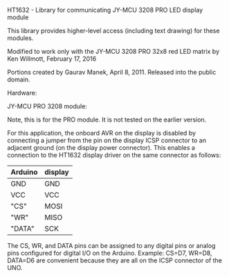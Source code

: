 HT1632 - Library for communicating JY-MCU 3208 PRO
LED display module

  This library provides higher-level access (including
  text drawing) for these modules.
  
  Modified to work only with the JY-MCU 3208 PRO
  32x8 red LED matrix
  by Ken Willmott, February 17, 2016

  Portions created by Gaurav Manek, April 8, 2011.
  Released into the public domain.



Hardware:

JY-MCU PRO 3208 module:

Note, this is for the PRO module. It is not tested on the earlier version.

For this application, the onboard AVR on the display is disabled
by connecting a jumper from the <reset> pin on the display ICSP
connector to an adjacent ground (on the display power connector).
This enables a connection to the HT1632 display driver on the
same connector as follows:

Arduino | display
------- | -------
   GND   |   GND
   VCC   |   VCC
   "CS"  |   MOSI
   "WR"  |   MISO
   "DATA" |  SCK

The CS, WR, and DATA pins can be assigned to any digital pins
or analog pins configured for digital I/O
on the Arduino. Example: CS=D7, WR=D8, DATA=D6 are
convenient because they are all on the ICSP connector of the UNO.
